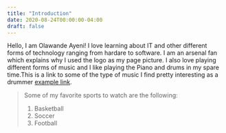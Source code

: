 ```yaml
---
title: "Introduction"
date: 2020-08-24T00:00:00-04:00
draft: false
---
```


Hello, I am Olawande Ayeni!
I love learning about IT and other different forms of technology ranging from hardare to software. I am an arsenal fan which explains why I used the  logo as my page picture. I also love playing different forms of music and I like playing the Piano and drums in my spare time.This is a link to some of the type of music I find pretty interesting as a drummer <a href= "https://www.youtube.com/watch?v=Jd1X5JWaGgQ" title="drummer"> example link</a>.

<blockquote>
Some of my favorite sports to watch are the following:
<ol>
  <li>Basketball</li>
  <li>Soccer</li>
  <li>Football</li>
</ol>

